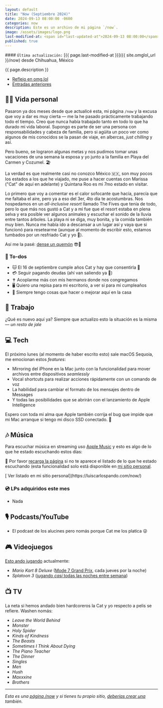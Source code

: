 ```yaml
---
layout: default
title: "Now (Septiembre 2024)"
date: 2024-09-13 08:00:00 -0600
categories: now
description: Este es un archivo de mi página `/now`.
image: /assets/images/logo.png
last-modified-at: <span id="last-updated-at">2024-09-13 08:00:00</span>
published: true
---
```


<div class="card last-updated my-3 text-center">
<div class="card-body rounded">
#### <code>Última actualización:</code> [{{ page.last-modified-at }}]({{ site.omglol_url }}/now) desde Chihuahua, México
</div>
</div>

<p class="text-center">{{ page.description }}</p>

<div class="text-center">
<ul class="list-inline">
<li class="list-inline-item">
<a class="btn btn-primary btn-sm" href="{{ site.omglol_url }}/now" rel="alternate">
<i class="fa-solid fa-heart"></i> Reflejo en omg.lol
</a>
</li>
<li class="list-inline-item">
<a class="btn btn-primary btn-sm" href="{{ site.url }}/category/now/">
<i class="fa-solid fa-list-ul"></i> Entradas anteriores
</a>
</li>
</ul>
</div>

## 👦🏻 Vida personal
Pasaron ya dos meses desde que actualicé esta, mi página `/now` y la excusa que voy a dar es muy cierta ― me la he pasado prácticamente trabajando todo el tiempo. Creo que nunca había trabajado tanto en todo lo que ha durado mi vida laboral. Supongo es parte de ser una persona con responsabilidades y cabeza de familia, pero si agüita un poco ver como algunos de mis conocidos se la pasan de viaje, en albercas, *just chilling* y así.

Pero bueno, se lograron algunas metas y nos pudimos tomar unas vacaciones de una semana la esposa y yo junto a la familia en Playa del Carmen y Cozumel. 🏖️

La verdad es que realmente casi no conozco México 🇲🇽, son muy pocos los estados a los que he viajado, me puse a hacer cuentas con Marissa ("Cat" de aquí en adelante) y Quintana Roo es mi 7mo estado en visitar.

Lo primero que voy a comentar es el calor sofocante que hacía, parecía que me faltaba el aire, pero ya a eso del 3er, 4to día te acostumbras. Nos hospedamos en un *all-inclusive resort* llamado The Fives que tenía de todo, pero lo que más nos gustó a Cat y a mi fue que el resort estaba en plena selva y era posible ver algunos animales y escuchar el sonido de la lluvia entre tantos árboles. La playa ni se diga, muy bonita, y la comida también muy bien. Nunca me había ido a descansar a un lugar así y vaya que si funcionó para resetearme (aunque al momento de escribir esto, estamos tumbados por un resfriado Cat y yo 🤧).

Así me la pasé: [dense un quemón](https://cdn.some.pics/mijo/66e4a2577585a.jpg) 😎🌴

### 📝 To-dos
- 🐱 El 16 de septiembre cumple años Cat y hay que consentirla 🎂
- 💳 Seguir pagando deudas (ahí van saliendo ya 🙏)
- ✝️ Acoplarme más con mis hermanos donde nos congregamos
- 🖥️ Quiero una repisa para mi escritorio, a ver si para mi cumpleaños
- 🏡 Siempre tengo cosas que hacer o mejorar aquí en la casa

## 💼 Trabajo
¿Qué es nuevo aquí ya? Siempre que actualizo esto la situación es la misma ― *un resto de jale*

## 💻 Tech
El próximo lunes (al momento de haber escrito esto) sale macOS Sequoia, me emocionan estos *features*:

- Mirroring del iPhone en la Mac junto con la funcionalidad para mover archivos entre dispositivos *seamlessly*
- Vocal shortcuts para realizar acciones rápidamente con un comando de voz
- La habilidad para cambiar el formato de los mensajes dentro de Messages
- Y todas las posibilidades que se abrirán con el lanzamiento de Apple Intelligence

Espero con toda mi alma que Apple también corrija el bug que impide que mi Mac arranque si tengo mi disco SSD conectado. 🤞

## 🎶 Música
Para escuchar música en streaming uso [Apple Music](https://music.apple.com/profile/luiscarlospando) y esto es algo de lo que he estado escuchando estos días:

<ul id="lastfm-top-artists"></ul>

🔄 Por favor <a href="javascript:void(0)" onclick="location.reload(); return false;">recarga la página</a> si no te aparece el listado de lo que he estado escuchando (esta funcionalidad solo está disponible en [mi sitio personal](https://luiscarlospando.com/now/).

<span class="omg-lol-now-page-element">
[<i class="fa-solid fa-up-right-from-square"></i> Ver listado en mi sitio personal](https://luiscarlospando.com/now/)
</span>

### 💿 LPs adquiridos este mes
- Nada

## 🎙 Podcasts/YouTube
- El podcast de los alucines pero nomás porque Cat me los platica 😜

## 🎮 Videojuegos
[Esto ando jugando](https://luiscarlospando.com/games) actualmente:

- *Mario Kart 8 Deluxe* ([Mode 7 Grand Prix](https://luiscarlospando.com/games/mario-kart/), cada jueves por la noche)
- *Splatoon 3* ([jugando *casi* todas las noches entre semana](https://luiscarlospando.com/games/splatoon/))

## 📺 TV
La neta si hemos andado bien hardcoreros la Cat y yo respecto a pelis se refiere. Washen nomás:
- *Leave the World Behind*
- *Monster*
- *Holy Spider*
- *Kinds of Kindness*
- *The Beasts*
- *Sometimes I Think About Dying*
- *The Piano Teacher*
- *The Dinner*
- *Singles*
- *Men*
- *Hush*
- *Maxxxine*
- *Brothers*

---

*Esta es una [página /now](https://nownownow.com/about) y si tienes tu propio sitio, [deberías crear una](https://nownownow.com/about) también.*
